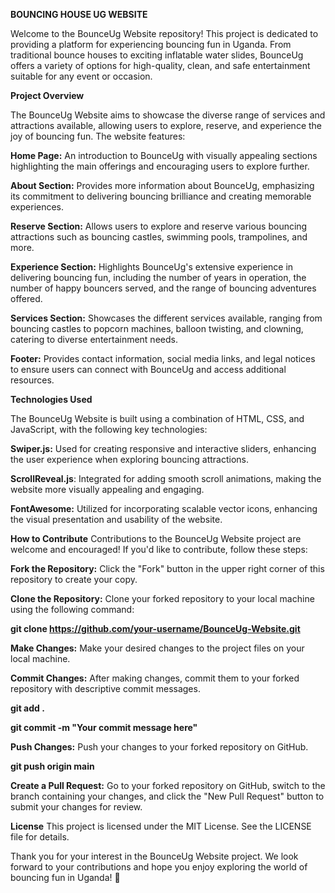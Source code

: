 
**BOUNCING HOUSE UG WEBSITE**

Welcome to the BounceUg Website repository! This project is dedicated to providing a platform for experiencing bouncing fun in Uganda. From traditional bounce houses to exciting inflatable water slides, BounceUg offers a variety of options for high-quality, clean, and safe entertainment suitable for any event or occasion.

**Project Overview**

The BounceUg Website aims to showcase the diverse range of services and attractions available, allowing users to explore, reserve, and experience the joy of bouncing fun. The website features:

**Home Page:** An introduction to BounceUg with visually appealing sections highlighting the main offerings and encouraging users to explore further.

**About Section:** Provides more information about BounceUg, emphasizing its commitment to delivering bouncing brilliance and creating memorable experiences.

**Reserve Section:** Allows users to explore and reserve various bouncing attractions such as bouncing castles, swimming pools, trampolines, and more.

**Experience Section:** Highlights BounceUg's extensive experience in delivering bouncing fun, including the number of years in operation, the number of happy bouncers served, and the range of bouncing adventures offered.

**Services Section:** Showcases the different services available, ranging from bouncing castles to popcorn machines, balloon twisting, and clowning, catering to diverse entertainment needs.

**Footer:** Provides contact information, social media links, and legal notices to ensure users can connect with BounceUg and access additional resources.

**Technologies Used**

The BounceUg Website is built using a combination of HTML, CSS, and JavaScript, with the following key technologies:

**Swiper.js:** Used for creating responsive and interactive sliders, enhancing the user experience when exploring bouncing attractions.

**ScrollReveal.js**: Integrated for adding smooth scroll animations, making the website more visually appealing and engaging.

**FontAwesome:** Utilized for incorporating scalable vector icons, enhancing the visual presentation and usability of the website.

**How to Contribute**
Contributions to the BounceUg Website project are welcome and encouraged! If you'd like to contribute, follow these steps:

**Fork the Repository:** Click the "Fork" button in the upper right corner of this repository to create your copy.

**Clone the Repository:** Clone your forked repository to your local machine using the following command:

**git clone https://github.com/your-username/BounceUg-Website.git**

**Make Changes:** Make your desired changes to the project files on your local machine.

**Commit Changes:** After making changes, commit them to your forked repository with descriptive commit messages.

**git add .**

**git commit -m "Your commit message here"**

**Push Changes:** Push your changes to your forked repository on GitHub.

**git push origin main**

**Create a Pull Request:** Go to your forked repository on GitHub, switch to the branch containing your changes, and click the "New Pull Request" button to submit your changes for review.

**License**
This project is licensed under the MIT License. See the LICENSE file for details.

Thank you for your interest in the BounceUg Website project. We look forward to your contributions and hope you enjoy exploring the world of bouncing fun in Uganda! 🎉
